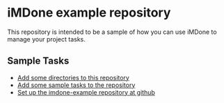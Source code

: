 iMDone example repository
====
This repository is intended to be a sample of how you can use iMDone to manage your project tasks.

Sample Tasks
----
- [Add some directories to this repository](#done:10)
- [Add some sample tasks to the repository](#doing:0)
- [Set up the imdone-example repository at github](#done:20)
